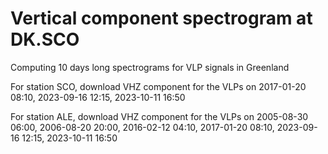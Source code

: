 # Vertical component spectrogram at DK.SCO

Computing 10 days long spectrograms for VLP signals in Greenland

For station SCO, download VHZ component for the VLPs on 2017-01-20 08:10, 2023-09-16 12:15, 2023-10-11 16:50

For station ALE, download VHZ component for the VLPs on 2005-08-30 06:00, 2006-08-20 20:00, 2016-02-12 04:10, 2017-01-20 08:10, 2023-09-16 12:15, 2023-10-11 16:50
